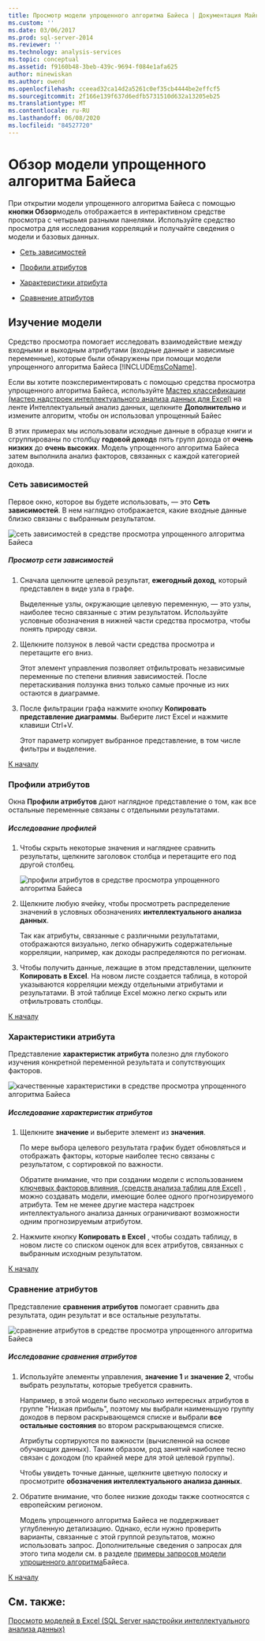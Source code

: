 ```yaml
---
title: Просмотр модели упрощенного алгоритма Байеса | Документация Майкрософт
ms.custom: ''
ms.date: 03/06/2017
ms.prod: sql-server-2014
ms.reviewer: ''
ms.technology: analysis-services
ms.topic: conceptual
ms.assetid: f9160b48-3beb-439c-9694-f084e1afa625
author: minewiskan
ms.author: owend
ms.openlocfilehash: cceead32ca14d2a5261c0ef35cb4444be2effcf5
ms.sourcegitcommit: 2f166e139f637d6edfb5731510d632a13205eb25
ms.translationtype: MT
ms.contentlocale: ru-RU
ms.lasthandoff: 06/08/2020
ms.locfileid: "84527720"
---
```

# <a name="browsing-a-naive-bayes-model"></a>Обзор модели упрощенного алгоритма Байеса
  При открытии модели упрощенного алгоритма Байеса с помощью **кнопки Обзор**модель отображается в интерактивном средстве просмотра с четырьмя разными панелями. Используйте средство просмотра для исследования корреляций и получайте сведения о модели и базовых данных.  
  
-   [Сеть зависимостей](#bkmk_DepNet)  
  
-   [Профили атрибутов](#bkmk_AttProf)  
  
-   [Характеристики атрибута](#bkmk_AttChar)  
  
-   [Сравнение атрибутов](#bkmk_AttDisc)  
  
##  <a name="explore-the-model"></a><a name="BKMK_Tabs"></a>Изучение модели  
 Средство просмотра помогает исследовать взаимодействие между входными и выходным атрибутами (входные данные и зависимые переменные), которые были обнаружены при помощи модели упрощенного алгоритма Байеса [!INCLUDE[msCoName](../includes/msconame-md.md)].  
  
 Если вы хотите поэкспериментировать с помощью средства просмотра упрощенного алгоритма Байеса, используйте [Мастер классификации &#40;мастер надстроек интеллектуального анализа данных для Excel&#41;](classify-wizard-data-mining-add-ins-for-excel.md) на ленте Интеллектуальный анализ данных, щелкните **Дополнительно** и измените алгоритм, чтобы он использовал упрощенный Байес  
  
 В этих примерах мы использовали исходные данные в образце книги и сгруппированы по столбцу **годовой доход**в пять групп дохода от **очень низких** до **очень высоких**. Модель упрощенного алгоритма Байеса затем выполнила анализ факторов, связанных с каждой категорией дохода.  
  
###  <a name="dependency-network"></a><a name="bkmk_DepNet"></a>Сеть зависимостей  
 Первое окно, которое вы будете использовать, — это **Сеть зависимостей**. В нем наглядно отображается, какие входные данные близко связаны с выбранным результатом.  
  
 ![сеть зависимостей в средстве просмотра упрощенного алгоритма Байеса](media/dm13-nb.gif "сеть зависимостей в средстве просмотра упрощенного алгоритма Байеса")  
  
##### <a name="explore-the-dependency-network"></a>Просмотр сети зависимостей  
  
1.  Сначала щелкните целевой результат, **ежегодный доход**, который представлен в виде узла в графе.  
  
     Выделенные узлы, окружающие целевую переменную, — это узлы, наиболее тесно связанные с этим результатом. Используйте условные обозначения в нижней части средства просмотра, чтобы понять природу связи.  
  
2.  Щелкните ползунок в левой части средства просмотра и перетащите его вниз.  
  
     Этот элемент управления позволяет отфильтровать независимые переменные по степени влияния зависимостей. После перетаскивания ползунка вниз только самые прочные из них остаются в диаграмме.  
  
3.  После фильтрации графа нажмите кнопку **Копировать представление диаграммы**. Выберите лист Excel и нажмите клавиши Ctrl+V.  
  
     Этот параметр копирует выбранное представление, в том числе фильтры и выделение.  
  
 [К началу](#BKMK_Tabs)  
  
###  <a name="attribute-profiles"></a><a name="bkmk_AttProf"></a> Профили атрибутов  
 Окна **Профили атрибутов** дают наглядное представление о том, как все остальные переменные связаны с отдельными результатами.  
  
##### <a name="explore-the-profiles"></a>Исследование профилей  
  
1.  Чтобы скрыть некоторые значения и нагляднее сравнить результаты, щелкните заголовок столбца и перетащите его под другой столбец.  
  
     ![профили атрибутов в средстве просмотра упрощенного алгоритма Байеса](media/dm13-nb-attprof.gif "профили атрибутов в средстве просмотра упрощенного алгоритма Байеса")  
  
2.  Щелкните любую ячейку, чтобы просмотреть распределение значений в условных обозначениях **интеллектуального анализа данных**.  
  
     Так как атрибуты, связанные с различными результатами, отображаются визуально, легко обнаружить содержательные корреляции, например, как доходы распределяются по регионам.  
  
3.  Чтобы получить данные, лежащие в этом представлении, щелкните **Копировать в Excel**. На новом листе создается таблица, в которой указываются корреляции между отдельными атрибутами и результатами. В этой таблице Excel можно легко скрыть или отфильтровать столбцы.  
  
 [К началу](#BKMK_Tabs)  
  
###  <a name="attribute-characteristics"></a><a name="bkmk_AttChar"></a> Характеристики атрибута  
 Представление **характеристик атрибута** полезно для глубокого изучения конкретной переменной результата и сопутствующих факторов.  
  
 ![качественные характеристики в средстве просмотра упрощенного алгоритма Байеса](media/dm13-nb-viewer.gif "качественные характеристики в средстве просмотра упрощенного алгоритма Байеса")  
  
##### <a name="explore-the-attribute-characteristics"></a>Исследование характеристик атрибутов  
  
1.  Щелкните **значение** и выберите элемент из **значения**.  
  
     По мере выбора целевого результата график будет обновляться и отображать факторы, которые наиболее тесно связаны с результатом, с сортировкой по важности.  
  
     Обратите внимание, что при создании модели с использованием [ключевых факторов влияния, &#40;средств анализа таблиц для Excel&#41;](analyze-key-influencers-table-analysis-tools-for-excel.md) , можно создавать модели, имеющие более одного прогнозируемого атрибута. Тем не менее другие мастера надстроек интеллектуального анализа данных ограничивают возможности одним прогнозируемым атрибутом.  
  
2.  Нажмите кнопку **Копировать в Excel** , чтобы создать таблицу, в новом листе со списком оценок для всех атрибутов, связанных с выбранным исходным результатом.  
  
 [К началу](#BKMK_Tabs)  
  
###  <a name="attribute-discrimination"></a><a name="bkmk_AttDisc"></a> Сравнение атрибутов  
 Представление **сравнения атрибутов** помогает сравнить два результата, один результат и все остальные результаты.  
  
 ![сравнение атрибутов в средстве просмотра упрощенного алгоритма Байеса](media/dm13-nb-attdisc.gif "сравнение атрибутов в средстве просмотра упрощенного алгоритма Байеса")  
  
##### <a name="explore-attribute-discrimination"></a>Исследование сравнения атрибутов  
  
1.  Используйте элементы управления, **значение 1** и **значение 2**, чтобы выбрать результаты, которые требуется сравнить.  
  
     Например, в этой модели было несколько интересных атрибутов в группе "Низкая прибыль", поэтому мы выбрали наименьшую группу доходов в первом раскрывающемся списке и выбрали **все остальные состояния** во втором раскрывающемся списке.  
  
     Атрибуты сортируются по важности (вычисленной на основе обучающих данных). Таким образом, род занятий наиболее тесно связан с доходом (по крайней мере для этой целевой группы).  
  
     Чтобы увидеть точные данные, щелкните цветную полоску и просмотрите **обозначения интеллектуального анализа данных**.  
  
2.  Обратите внимание, что более низкие доходы также соотносятся с европейским регионом.  
  
     Модель упрощенного алгоритма Байеса не поддерживает углубленную детализацию. Однако, если нужно проверить варианты, связанные с этой группой результатов, можно использовать запрос. Дополнительные сведения о запросах для этого типа модели см. в разделе [примеры запросов модели упрощенного алгоритма](data-mining/naive-bayes-model-query-examples.md)Байеса.  
  
 [К началу](#BKMK_Tabs)  
  
## <a name="see-also"></a>См. также:  
 [Просмотр моделей в Excel &#40;SQL Server надстройки интеллектуального анализа данных&#41;](browsing-models-in-excel-sql-server-data-mining-add-ins.md)  
  
  
